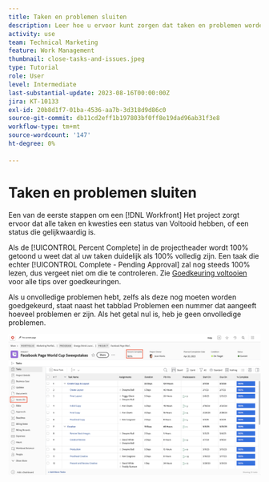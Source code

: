 ```yaml
---
title: Taken en problemen sluiten
description: Leer hoe u ervoor kunt zorgen dat taken en problemen worden gesloten voordat u een project sluit in [!DNL  Workfront].
activity: use
team: Technical Marketing
feature: Work Management
thumbnail: close-tasks-and-issues.jpeg
type: Tutorial
role: User
level: Intermediate
last-substantial-update: 2023-08-16T00:00:00Z
jira: KT-10133
exl-id: 20b8d1f7-01ba-4536-aa7b-3d318d9d86c0
source-git-commit: db11cd2eff1b197803bf0ff8e19dad96ab31f3e8
workflow-type: tm+mt
source-wordcount: '147'
ht-degree: 0%

---
```


# Taken en problemen sluiten

Een van de eerste stappen om een [!DNL Workfront] Het project zorgt ervoor dat alle taken en kwesties een status van Voltooid hebben, of een status die gelijkwaardig is.

Als de [!UICONTROL Percent Complete] in de projectheader wordt 100% getoond u weet dat al uw taken duidelijk als 100% volledig zijn. Een taak die echter [!UICONTROL Complete - Pending Approval] zal nog steeds 100% lezen, dus vergeet niet om die te controleren. Zie [Goedkeuring voltooien](https://experienceleague.adobe.com/docs/workfront-learn/tutorials-workfront/manage-work/close-a-project/complete-approvals.html) voor alle tips over goedkeuringen.

Als u onvolledige problemen hebt, zelfs als deze nog moeten worden goedgekeurd, staat naast het tabblad Problemen een nummer dat aangeeft hoeveel problemen er zijn. Als het getal nul is, heb je geen onvolledige problemen.

![Project weergeven [!UICONTROL Percent Complete] en open kwesties](assets/close-tasks-and-issues.png)
